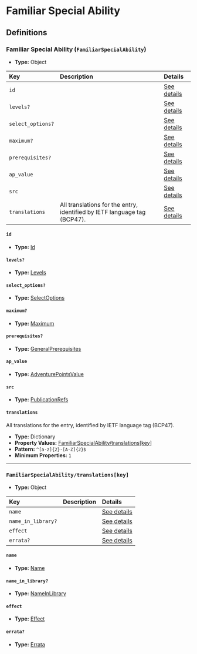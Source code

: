 # Familiar Special Ability

## Definitions

### <a name="FamiliarSpecialAbility"></a> Familiar Special Ability (`FamiliarSpecialAbility`)

- **Type:** Object

Key | Description | Details
:-- | :-- | :--
`id` |  | <a href="#FamiliarSpecialAbility/id">See details</a>
`levels?` |  | <a href="#FamiliarSpecialAbility/levels">See details</a>
`select_options?` |  | <a href="#FamiliarSpecialAbility/select_options">See details</a>
`maximum?` |  | <a href="#FamiliarSpecialAbility/maximum">See details</a>
`prerequisites?` |  | <a href="#FamiliarSpecialAbility/prerequisites">See details</a>
`ap_value` |  | <a href="#FamiliarSpecialAbility/ap_value">See details</a>
`src` |  | <a href="#FamiliarSpecialAbility/src">See details</a>
`translations` | All translations for the entry, identified by IETF language tag (BCP47). | <a href="#FamiliarSpecialAbility/translations">See details</a>

#### <a name="FamiliarSpecialAbility/id"></a> `id`

- **Type:** <a href="../_Activatable.md#Id">Id</a>

#### <a name="FamiliarSpecialAbility/levels"></a> `levels?`

- **Type:** <a href="../_Activatable.md#Levels">Levels</a>

#### <a name="FamiliarSpecialAbility/select_options"></a> `select_options?`

- **Type:** <a href="../_Activatable.md#SelectOptions">SelectOptions</a>

#### <a name="FamiliarSpecialAbility/maximum"></a> `maximum?`

- **Type:** <a href="../_Activatable.md#Maximum">Maximum</a>

#### <a name="FamiliarSpecialAbility/prerequisites"></a> `prerequisites?`

- **Type:** <a href="../_Prerequisite.md#GeneralPrerequisites">GeneralPrerequisites</a>

#### <a name="FamiliarSpecialAbility/ap_value"></a> `ap_value`

- **Type:** <a href="../_Activatable.md#AdventurePointsValue">AdventurePointsValue</a>

#### <a name="FamiliarSpecialAbility/src"></a> `src`

- **Type:** <a href="../source/_PublicationRef.md#PublicationRefs">PublicationRefs</a>

#### <a name="FamiliarSpecialAbility/translations"></a> `translations`

All translations for the entry, identified by IETF language tag (BCP47).

- **Type:** Dictionary
- **Property Values:** <a href="#FamiliarSpecialAbility/translations[key]">FamiliarSpecialAbility/translations[key]</a>
- **Pattern:** `^[a-z]{2}-[A-Z]{2}$`
- **Minimum Properties:** `1`

---

### <a name="FamiliarSpecialAbility/translations[key]"></a> `FamiliarSpecialAbility/translations[key]`

- **Type:** Object

Key | Description | Details
:-- | :-- | :--
`name` |  | <a href="#FamiliarSpecialAbility/translations[key]/name">See details</a>
`name_in_library?` |  | <a href="#FamiliarSpecialAbility/translations[key]/name_in_library">See details</a>
`effect` |  | <a href="#FamiliarSpecialAbility/translations[key]/effect">See details</a>
`errata?` |  | <a href="#FamiliarSpecialAbility/translations[key]/errata">See details</a>

#### <a name="FamiliarSpecialAbility/translations[key]/name"></a> `name`

- **Type:** <a href="../_Activatable.md#Name">Name</a>

#### <a name="FamiliarSpecialAbility/translations[key]/name_in_library"></a> `name_in_library?`

- **Type:** <a href="../_Activatable.md#NameInLibrary">NameInLibrary</a>

#### <a name="FamiliarSpecialAbility/translations[key]/effect"></a> `effect`

- **Type:** <a href="../_Activatable.md#Effect">Effect</a>

#### <a name="FamiliarSpecialAbility/translations[key]/errata"></a> `errata?`

- **Type:** <a href="../source/_Erratum.md#Errata">Errata</a>
